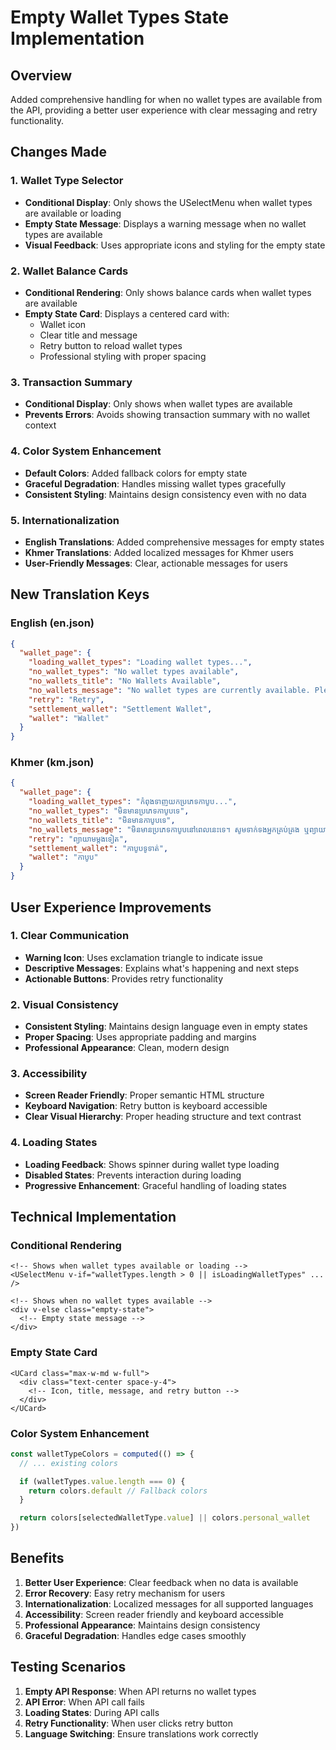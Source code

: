 # Empty Wallet Types State Implementation

## Overview

Added comprehensive handling for when no wallet types are available from the API, providing a better user experience with clear messaging and retry functionality.

## Changes Made

### 1. Wallet Type Selector

- **Conditional Display**: Only shows the USelectMenu when wallet types are available or loading
- **Empty State Message**: Displays a warning message when no wallet types are available
- **Visual Feedback**: Uses appropriate icons and styling for the empty state

### 2. Wallet Balance Cards

- **Conditional Rendering**: Only shows balance cards when wallet types are available
- **Empty State Card**: Displays a centered card with:
  - Wallet icon
  - Clear title and message
  - Retry button to reload wallet types
  - Professional styling with proper spacing

### 3. Transaction Summary

- **Conditional Display**: Only shows when wallet types are available
- **Prevents Errors**: Avoids showing transaction summary with no wallet context

### 4. Color System Enhancement

- **Default Colors**: Added fallback colors for empty state
- **Graceful Degradation**: Handles missing wallet types gracefully
- **Consistent Styling**: Maintains design consistency even with no data

### 5. Internationalization

- **English Translations**: Added comprehensive messages for empty states
- **Khmer Translations**: Added localized messages for Khmer users
- **User-Friendly Messages**: Clear, actionable messages for users

## New Translation Keys

### English (en.json)

```json
{
  "wallet_page": {
    "loading_wallet_types": "Loading wallet types...",
    "no_wallet_types": "No wallet types available",
    "no_wallets_title": "No Wallets Available",
    "no_wallets_message": "No wallet types are currently available. Please contact your administrator or try again later.",
    "retry": "Retry",
    "settlement_wallet": "Settlement Wallet",
    "wallet": "Wallet"
  }
}
```

### Khmer (km.json)

```json
{
  "wallet_page": {
    "loading_wallet_types": "កំពុងទាញយកប្រភេទកាបូប...",
    "no_wallet_types": "មិនមានប្រភេទកាបូបទេ",
    "no_wallets_title": "មិនមានកាបូបទេ",
    "no_wallets_message": "មិនមានប្រភេទកាបូបនៅពេលនេះទេ។ សូមទាក់ទងអ្នកគ្រប់គ្រង ឬព្យាយាមម្តងទៀតនៅពេលក្រោយ។",
    "retry": "ព្យាយាមម្តងទៀត",
    "settlement_wallet": "កាបូបទូទាត់",
    "wallet": "កាបូប"
  }
}
```

## User Experience Improvements

### 1. Clear Communication

- **Warning Icon**: Uses exclamation triangle to indicate issue
- **Descriptive Messages**: Explains what's happening and next steps
- **Actionable Buttons**: Provides retry functionality

### 2. Visual Consistency

- **Consistent Styling**: Maintains design language even in empty states
- **Proper Spacing**: Uses appropriate padding and margins
- **Professional Appearance**: Clean, modern design

### 3. Accessibility

- **Screen Reader Friendly**: Proper semantic HTML structure
- **Keyboard Navigation**: Retry button is keyboard accessible
- **Clear Visual Hierarchy**: Proper heading structure and text contrast

### 4. Loading States

- **Loading Feedback**: Shows spinner during wallet type loading
- **Disabled States**: Prevents interaction during loading
- **Progressive Enhancement**: Graceful handling of loading states

## Technical Implementation

### Conditional Rendering

```vue
<!-- Shows when wallet types available or loading -->
<USelectMenu v-if="walletTypes.length > 0 || isLoadingWalletTypes" ... />

<!-- Shows when no wallet types available -->
<div v-else class="empty-state">
  <!-- Empty state message -->
</div>
```

### Empty State Card

```vue
<UCard class="max-w-md w-full">
  <div class="text-center space-y-4">
    <!-- Icon, title, message, and retry button -->
  </div>
</UCard>
```

### Color System Enhancement

```typescript
const walletTypeColors = computed(() => {
  // ... existing colors

  if (walletTypes.value.length === 0) {
    return colors.default // Fallback colors
  }

  return colors[selectedWalletType.value] || colors.personal_wallet
})
```

## Benefits

1. **Better User Experience**: Clear feedback when no data is available
2. **Error Recovery**: Easy retry mechanism for users
3. **Internationalization**: Localized messages for all supported languages
4. **Accessibility**: Screen reader friendly and keyboard accessible
5. **Professional Appearance**: Maintains design consistency
6. **Graceful Degradation**: Handles edge cases smoothly

## Testing Scenarios

1. **Empty API Response**: When API returns no wallet types
2. **API Error**: When API call fails
3. **Loading States**: During API calls
4. **Retry Functionality**: When user clicks retry button
5. **Language Switching**: Ensure translations work correctly
